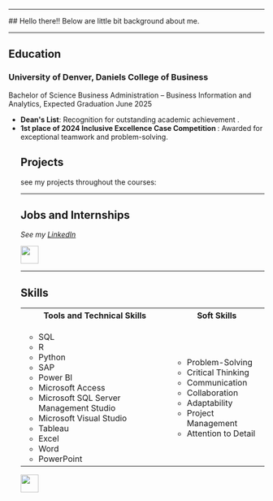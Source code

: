 <a name="top"></a>
<hr>
## Hello there!! Below are little bit background about me.

<a name="education"></a>
<hr>

## Education
### University of Denver, Daniels College of Business
Bachelor of Science Business Administration – Business Information and Analytics, Expected Graduation June 2025

<ul>
  <li><b>Dean's List</b>: Recognition for outstanding academic achievement .</li>
  <li><b>1st place of 2024 Inclusive Excellence Case Competition </b>: Awarded for exceptional teamwork and problem-solving.</li>

<a name="Projects"></a>
## Projects
see my projects throughout the courses:
<a name="profExp"></a>
<hr>

## Jobs and Internships
<i>See my [LinkedIn](https://www.linkedin.com/in/mouyseangan03/)</i>

[<img src="https://user-images.githubusercontent.com/91146906/152072378-b0168a2d-e85c-47c6-a272-fcfb3f6a44ae.svg" height="35"/>](#top)

<a name="skills"></a>
<hr>

## Skills

<table>
  <tr>
    <th>Tools and Technical Skills</th>
    <th>Soft Skills</th>
  </tr>
  <tr>
    <td>
      <ul>
        <li>SQL</li>
        <li>R</li>
        <li>Python</li>
        <li>SAP</li>
        <li>Power BI</li>
        <li>Microsoft Access</li>
        <li>Microsoft SQL Server Management Studio</li>
        <li>Microsoft Visual Studio</li>
        <li>Tableau</li>
        <li>Excel</li>
        <li>Word</li>
        <li>PowerPoint</li>
      </ul>
    </td>
    <td>
      <ul>
        <li>Problem-Solving</li>
        <li>Critical Thinking</li>
        <li>Communication</li>
        <li>Collaboration</li>
        <li>Adaptability</li>
        <li>Project Management</li>
        <li>Attention to Detail</li>
      </ul>
    </td>
  </tr>
</table>

[<img src="https://user-images.githubusercontent.com/91146906/152072378-b0168a2d-e85c-47c6-a272-fcfb3f6a44ae.svg" height="35"/>](#top)
